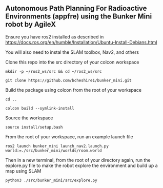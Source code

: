 ## Autonomous Path Planning For Radioactive Environments (appfre) using the Bunker Mini robot by AgileX

Ensure you have ros2 installed as described in https://docs.ros.org/en/humble/Installation/Ubuntu-Install-Debians.html

You will also need to instal the SLAM toolbox, Nav2, and others

Clone this repo into the src directory of your colcon workspace
```
mkdir -p ~/ros2_ws/src && cd ~/ros2_ws/src
```
```
git clone https://github.com/bcheshire1/bunker_mini.git
```
Build the package using colcon from the root of your workspace
```
cd ..
```
```
colcon build --symlink-install
```
Source the workspace
```
source install/setup.bash
```
From the root of your workspace, run an example launch file
```
ros2 launch bunker_mini launch_nav2.launch.py world:=./src/bunker_mini/worlds/room.world
```
Then in a new terminal, from the root of your directory again, run the explore.py file to make the robot explore the environment and build up a map using SLAM
```
python3 ./src/bunker_mini/src/explore.py
```
